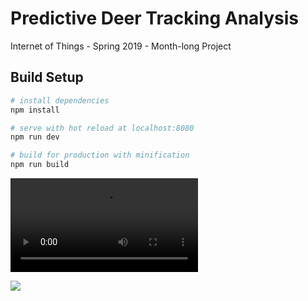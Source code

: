 # Predictive Deer Tracking Analysis

Internet of Things - Spring 2019 - Month-long Project

## Build Setup

``` bash
# install dependencies
npm install

# serve with hot reload at localhost:8080
npm run dev

# build for production with minification
npm run build
```

![](demonstration-gif.webm)

![](https://github.com/MMShep97/Predictive-Deer-Tracking/blob/master/IOT_Poster.png?raw=true)
